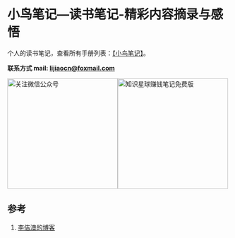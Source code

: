 # 小鸟笔记—读书笔记-精彩内容摘录与感悟

个人的读书笔记，查看所有手册列表：[【小鸟笔记】][2]。

**联系方式 mail: lijiaocn@foxmail.com**

<div style="display:flex;flex-direction:row">
<img height="250px" alt="关注微信公众号" src="https://www.lijiaocn.com/img/class.jpg"/>
<img height="250px" alt="知识星球赚钱笔记免费版" src="https://www.lijiaocn.com/img/xiaomiquan-money-free.jpeg"/>
</div>

## 参考

1. [李佶澳的博客][1]

[1]:  https://www.lijiaocn.com/ "李佶澳的博客"
[2]:  https://www.lijiaocn.com/note/ "小鸟笔记"
